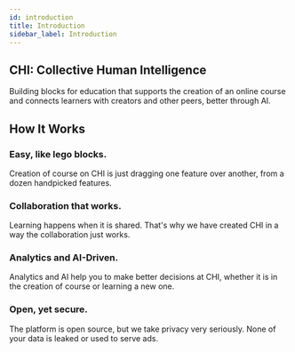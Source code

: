 ```yaml
---
id: introduction
title: Introduction
sidebar_label: Introduction
---
```


## CHI: Collective Human Intelligence

Building blocks for education that supports the creation of an online course and connects learners with creators and other peers, better through AI.

## How It Works

### Easy, like lego blocks.

Creation of course on CHI is just dragging one feature over another, from a dozen handpicked features.

### Collaboration that works.

Learning happens when it is shared. That's why we have created CHI in a way the collaboration just works.

### Analytics and AI-Driven.

Analytics and AI help you to make better decisions at CHI, whether it is in the creation of course or learning a new one.

### Open, yet secure.

The platform is open source, but we take privacy very seriously. None of your data is leaked or used to serve ads.

